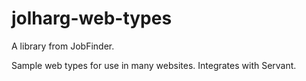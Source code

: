 # jolharg-web-types

A library from JobFinder.

Sample web types for use in many websites. Integrates with Servant.

